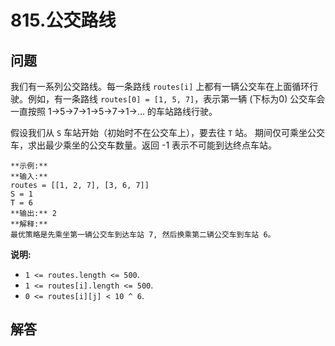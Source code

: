 # 815.公交路线

## 问题

我们有一系列公交路线。每一条路线 `routes[i]` 上都有一辆公交车在上面循环行驶。例如，有一条路线 `routes[0] = [1, 5, 7]`，表示第一辆 (下标为0) 公交车会一直按照 1->5->7->1->5->7->1->... 的车站路线行驶。

假设我们从 `S` 车站开始（初始时不在公交车上），要去往 `T` 站。 期间仅可乘坐公交车，求出最少乘坐的公交车数量。返回 -1 表示不可能到达终点车站。

```
**示例:**
**输入:**
routes = [[1, 2, 7], [3, 6, 7]]
S = 1
T = 6
**输出:** 2
**解释:**
最优策略是先乘坐第一辆公交车到达车站 7, 然后换乘第二辆公交车到车站 6。

```

**说明:**

* `1 <= routes.length <= 500`.
* `1 <= routes[i].length <= 500`.
* `0 <= routes[i][j] < 10 ^ 6`.



## 解答

